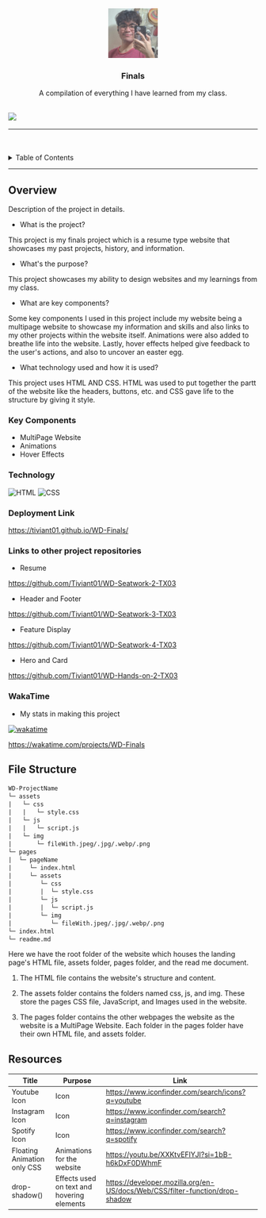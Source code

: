 <a name="readme-top"/>

<br/>

<br />
<div align="center">
  <a href="https://github.com/Tiviant01/">
  <!-- TODO: If you want to add logo or banner you can add it here -->
    <img src="./assets/img/self.jpg" alt="self" width="100" height="100">
  </a>
<!-- TODO: Change Title to the name of the title of your Project -->
  <h3 align="center">Finals</h3>
</div>
<!-- TODO: Make a short description -->
<div align="center">
  A compilation of everything I have learned from my class.
</div>

<br />

<!-- TODO: Change the zyx-0314 into your github username  -->
<!-- TODO: Change the WD-Template-Project into the same name of your folder -->
![](https://visit-counter.vercel.app/counter.png?page=Tiviant01/WD-Finals)

---

<br />
<br />

<!-- TODO: If you want to add more layers for your readme -->
<details>
  <summary>Table of Contents</summary>
  <ol>
    <li>
      <a href="#overview">Overview</a>
      <ol>
        <li>
          <a href="#key-components">Key Components</a>
        </li>
        <li>
          <a href="#technology">Technology</a>
        </li>
        <li>
          <a href="#deployment-link">Deployment Link</a>
        </li>
        <li>
          <a href="#links-to-other-project-repositories">Links to other project repositories</a>
        </li>
        <li>
          <a href="#wakatime">WakaTime</a>
        </li>
      </ol>
    </li>
    <li>
      <a href="#file-structure">File Structure</a>
    </li>
    <li>
      <a href="#resources">Resources</a>
    </li>
  </ol>
</details>

---

## Overview

<!-- TODO: To be changed -->
<!-- The following are just sample -->
Description of the project in details.

- What is the project?

This project is my finals project which is a resume type website that showcases my past projects, history, and information.

- What's the purpose?

This project showcases my ability to design websites and my learnings from my class.

- What are key components?

Some key components I used in this project include my website being a multipage website to showcase my information and skills and also links to my other projects within the website itself. Animations were also added to breathe life into the website. Lastly, hover effects helped  give feedback to the user's actions, and also to uncover an easter egg.

- What technology used and how it is used?

This project uses HTML AND CSS. HTML was used to put together the partt of the website like the headers, buttons, etc. and CSS gave life to the structure by giving it style.

### Key Components
<!-- TODO: List of Key Components -->
<!-- The following are just sample -->
- MultiPage Website
- Animations
- Hover Effects


### Technology
<!-- TODO: List of Technology Used -->
![HTML](https://img.shields.io/badge/HTML-E34F26?style=for-the-badge&logo=html5&logoColor=white)
![CSS](https://img.shields.io/badge/CSS-1572B6?style=for-the-badge&logo=css3&logoColor=white)

### Deployment Link
https://tiviant01.github.io/WD-Finals/

### Links to other project repositories
- Resume

https://github.com/Tiviant01/WD-Seatwork-2-TX03

- Header and Footer

https://github.com/Tiviant01/WD-Seatwork-3-TX03

- Feature Display

https://github.com/Tiviant01/WD-Seatwork-4-TX03

- Hero and Card

https://github.com/Tiviant01/WD-Hands-on-2-TX03

### WakaTime

- My stats in making this project

[![wakatime](https://wakatime.com/badge/user/018ee9d2-40e4-4255-a52c-d6fdd8cf019c/project/95888e98-65b8-4c1d-887b-81bec7927497.svg)](https://wakatime.com/badge/user/018ee9d2-40e4-4255-a52c-d6fdd8cf019c/project/95888e98-65b8-4c1d-887b-81bec7927497)

https://wakatime.com/projects/WD-Finals

## File Structure

```
WD-ProjectName
└─ assets
|   └─ css
|   |   └─ style.css
|   └─ js
|   |   └─ script.js
|   └─ img
|       └─ fileWith.jpeg/.jpg/.webp/.png
└─ pages
|  └─ pageName
|     └─ index.html
|     └─ assets
|        └─ css
|        |  └─ style.css
|        └─ js
|        |  └─ script.js
|        └─ img
|           └─ fileWith.jpeg/.jpg/.webp/.png
└─ index.html
└─ readme.md
```
Here we have the root folder of the website which houses the landing page's HTML file, assets folder, pages folder, and the read me document.

1. The HTML file contains the website's structure and content. 

2. The assets folder contains the folders named css, js, and img. These store the pages CSS file, JavaScript, and Images used in the website.

3. The pages folder contains the other webpages the website as the website is a MultiPage Website. Each folder in the pages folder have their own HTML file, and assets folder.

## Resources

<!-- TODO: Add References -->
| Title | Purpose | Link |
|-|-|-|
|Youtube Icon| Icon | https://www.iconfinder.com/search/icons?q=youtube |
|Instagram Icon| Icon | https://www.iconfinder.com/search?q=instagram |
|Spotify Icon| Icon | https://www.iconfinder.com/search?q=spotify |
|Floating Animation only CSS | Animations for the website| https://youtu.be/XXKtvEFlYJI?si=1bB-h6kDxF0DWhmF |
|drop-shadow() | Effects used on text and hovering elements | https://developer.mozilla.org/en-US/docs/Web/CSS/filter-function/drop-shadow |

